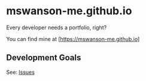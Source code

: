 # mswanson-me.github.io

Every developer needs a portfolio, right?

You can find mine at [https://mswanson-me.github.io]

## Development Goals

See: [Issues](https://github.com/mswanson-me/mswanson-me.github.io/issues)
